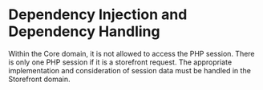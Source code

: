 # Dependency Injection and Dependency Handling

Within the Core domain, it is not allowed to access the PHP session. There is only one PHP session if it is a storefront request. The appropriate implementation and consideration of session data must be handled in the Storefront domain.
